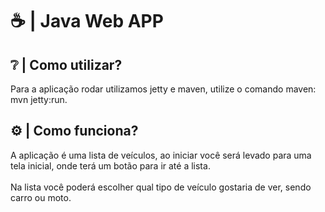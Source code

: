 # ☕ | Java Web APP

## ❔ | Como utilizar?
Para a aplicação rodar utilizamos jetty e maven, utilize o comando maven: mvn jetty:run. 

## ⚙️ | Como funciona?
A aplicação é uma lista de veículos, ao iniciar você será levado para uma tela inicial, onde terá um botão para ir até a lista.
<br>
<br>
Na lista você poderá escolher qual tipo de veículo gostaria de ver, sendo carro ou moto.

